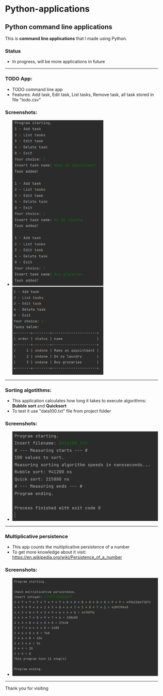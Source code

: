 # Python-applications

## Python command line applications

This is **command line applications** that I made using Python.

### Status
- In progress, will be more applications in future

---

### TODO App:
- TODO command line app
- Features: Add task, Edit task, List tasks, Remove task, all task stored in file "todo.csv"
### Screenshots:
- <img src="to_do-app/screenshot_todoapp1.png" width="300">  <img src="to_do-app/screenshot_todoapp3.png" width="300">

---

### Sorting algotithms:
- This application calculates how long it takes to execute algorithms: **Bubble sort** and **Quicksort**
- To test it use "data100.txt" file from project folder
### Screenshots:
-  <img src="sorting-algorithms/screenshot_sorting.png" width="500">

---

### Multiplicative persistence
- This app counts the multiplicative persistence of a number
- To get more knowledge about it visit: https://en.wikipedia.org/wiki/Persistence_of_a_number
### Screenshots:
-  <img src="multiplicative_persistence/screenshot_mult_persist.png" width="500">

---

Thank you for visiting




   
